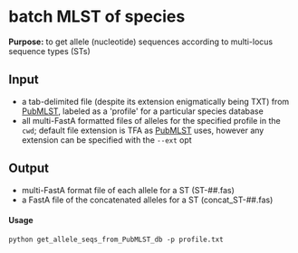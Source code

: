 # batch MLST of species
__Purpose:__ to get allele (nucleotide) sequences according to multi-locus sequence types (STs)

## Input
- a tab-delimited file (despite its extension enigmatically being TXT) from [PubMLST](http://pubmlst.org/data/), labeled as a 'profile' for a particular species database
- all multi-FastA formatted files of alleles for the specified profile in the `cwd`; default file extension is TFA as [PubMLST](http://pubmlst.org/data/) uses, however any extension can be specified with the `--ext` opt

## Output
- multi-FastA format file of each allele for a ST  (ST-##.fas)
- a FastA file of the concatenated alleles for a ST  (concat_ST-##.fas)

#### Usage
    python get_allele_seqs_from_PubMLST_db -p profile.txt
